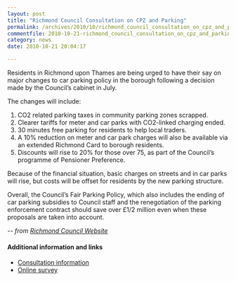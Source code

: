 ```yaml
---
layout: post
title: "Richmond Council Consultation on CPZ and Parking"
permalink: /archives/2010/10/richmond_council_consultation_on_cpz_and_parking.html
commentfile: 2010-10-21-richmond_council_consultation_on_cpz_and_parking
category: news
date: 2010-10-21 20:04:17

---
```


Residents in Richmond upon Thames are being urged to have their say on major changes to car parking policy in the borough following a decision made by the Council’s cabinet in July.

The changes will include:

1.  CO2 related parking taxes in community parking zones scrapped.
2.  Clearer tariffs for meter and car parks with CO2-linked charging ended.
3.  30 minutes free parking for residents to help local traders.
4.  A 10% reduction on meter and car park charges will also be available via an extended Richmond Card to borough residents.
5.  Discounts will rise to 20% for those over 75, as part of the Council’s programme of Pensioner Preference.

Because of the financial situation, basic charges on streets and in car parks will rise, but costs will be offset for residents by the new parking structure.

Overall, the Council’s Fair Parking Policy, which also includes the ending of car parking subsidies to Council staff and the renegotiation of the parking enforcement contract should save over £1/2 million even when these proposals are taken into account.

<cite>-- from [Richmond Council Website](http://www.richmond.gov.uk/consultation_on_cpz_and_street_parking_charge_systems)

#### Additional information and links

-   [Consultation information](http://www.richmond.gov.uk/home/council_government_and_democracy/council/consulation_and_feedback/council_consultations/consultation_details.htm?id=C00468)
-   [Online survey](https://forms.richmond.gov.uk/AF3/an/default.aspx/RenderForm/?F.Name=NtbUuFTR1Sa)
